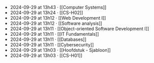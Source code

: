 - 2024-09-29 at 13h43 · [[Computer Systems]]
- 2024-09-29 at 13h24 · [[CS-H02]]
- 2024-09-29 at 13h12 · [[Web Development I]]
- 2024-09-29 at 13h12 · [[Software analysis]]
- 2024-09-29 at 13h11 · [[Object-oriented Software Development I]]
- 2024-09-29 at 13h11 · [[IT Fundamentals]]
- 2024-09-29 at 13h11 · [[Databases]]
- 2024-09-29 at 13h11 · [[Cybersecurity]]
- 2024-09-29 at 13h03 · [[Hoofdstuk - Sjabloon]]
- 2024-09-29 at 13h03 · [[CS-H01]]
